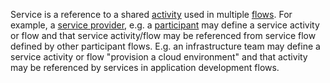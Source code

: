 Service is a reference to a shared [activity](Activity.html) used in multiple [flows](Flow.html).
For example, a [service provider](ServiceProvider.html), e.g. a [participant](Participant.html) may define a service activity or flow and that service activity/flow
may be referenced from service flow defined by other participant flows.
E.g. an infrastructure team may define a service activity or flow "provision a cloud environment" and that activity may be referenced by services in application development flows.